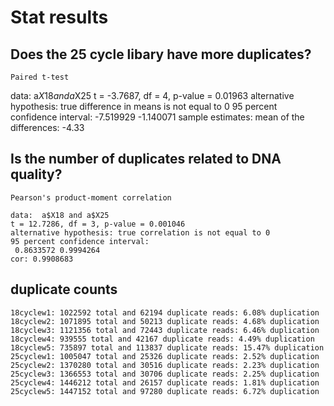 # Stat results

## Does the 25 cycle libary have more duplicates?

	Paired t-test

data:  a$X18 and a$X25
t = -3.7687, df = 4, p-value = 0.01963
alternative hypothesis: true difference in means is not equal to 0
95 percent confidence interval:
 -7.519929 -1.140071
sample estimates:
mean of the differences: -4.33 

## Is the number of duplicates related to DNA quality?

	Pearson's product-moment correlation

	data:  a$X18 and a$X25
	t = 12.7286, df = 3, p-value = 0.001046
	alternative hypothesis: true correlation is not equal to 0
	95 percent confidence interval:
	 0.8633572 0.9994264
	cor: 0.9908683 

## duplicate counts
	18cyclew1: 1022592 total and 62194 duplicate reads: 6.08% duplication
	18cyclew2: 1071895 total and 50213 duplicate reads: 4.68% duplication
	18cyclew3: 1121356 total and 72443 duplicate reads: 6.46% duplication
	18cyclew4: 939555 total and 42167 duplicate reads: 4.49% duplication
	18cyclew5: 735897 total and 113837 duplicate reads: 15.47% duplication
	25cyclew1: 1005047 total and 25326 duplicate reads: 2.52% duplication
	25cyclew2: 1370280 total and 30516 duplicate reads: 2.23% duplication
	25cyclew3: 1366553 total and 30706 duplicate reads: 2.25% duplication
	25cyclew4: 1446212 total and 26157 duplicate reads: 1.81% duplication
	25cyclew5: 1447152 total and 97280 duplicate reads: 6.72% duplication